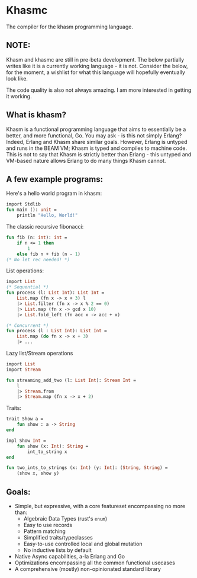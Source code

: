 # Khasmc

The compiler for the khasm programming language.

## NOTE:

Khasm and khasmc are still in pre-beta development.
The below partially writes like it is a currently working language - it is not.
Consider the below, for the moment, a wishlist for what this language will hopefully eventually look like.

The code quality is also not always amazing. I am more interested in getting it working.

## What is khasm?

Khasm is a functional programming language that aims to essentially be a better, and more functional, Go. You may ask - is this not simply Erlang? Indeed, Erlang and Khasm share similar goals. However, Erlang is untyped and runs in the BEAM VM; Khasm is typed and compiles to machine code. This is not to say that Khasm is strictly better than Erlang - this untyped and VM-based nature allows Erlang to do many things Khasm cannot.

## A few example programs:

Here's a hello world program in khasm:

```ocaml
import Stdlib
fun main (): unit =
    println "Hello, World!"
```

The classic recursive fibonacci:
```ocaml
fun fib (n: int): int =
    if n <= 1 then
        1
    else fib n + fib (n - 1)
(* No let rec needed! *)
```

List operations:
```ocaml
import List
(* Sequential *)
fun process (l: List Int): List Int =
    List.map (fn x -> x + 3) l
    |> List.filter (fn x -> x % 2 == 0)
    |> List.map (fn x -> gcd x 10)
    |> List.fold_left (fn acc x -> acc + x)

(* Concurrent *)
fun process (l : List Int): List Int =
	List.map (do fn x -> x + 3)
	|> ...
```
Lazy list/Stream operations
```ocaml
import List
import Stream

fun streaming_add_two (l: List Int): Stream Int =
    l
    |> Stream.from
    |> Stream.map (fn x -> x + 2)
```
Traits:
```ocaml
trait Show a =
	fun show : a -> String
end

impl Show Int = 
	fun show (x: Int): String =
		int_to_string x
end

fun two_ints_to_strings (x: Int) (y: Int): (String, String) = 
	(show x, show y)

```



## Goals:
- Simple, but expressive, with a core featureset encompassing no more than:
  - Algebraic Data Types (rust's `enum`)
  - Easy to use records
  - Pattern matching
  - Simplified traits/typeclasses
  - Easy-to-use controlled local and global mutation
  - No inductive lists by default
- Native Async capabilities, a-la Erlang and Go
- Optimizations encompassing all the common functional usecases
- A comprehensive (mostly) non-opinionated standard library
